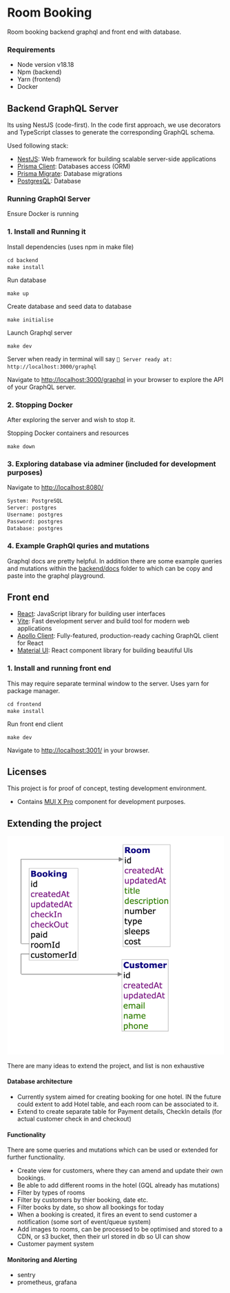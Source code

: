 # Room Booking

Room booking backend graphql and front end with database.

### Requirements

- Node version v18.18
- Npm (backend)
- Yarn (frontend)
- Docker

## Backend GraphQL Server

Its using NestJS (code-first). In the code first approach, we use decorators and TypeScript classes to generate the corresponding GraphQL schema.

Used following stack:

- [NestJS](https://docs.nestjs.com/graphql/quick-start): Web framework for building scalable server-side applications
- [Prisma Client](https://www.prisma.io/docs/concepts/components/prisma-client): Databases access (ORM)
- [Prisma Migrate](https://www.prisma.io/docs/concepts/components/prisma-migrate): Database migrations
- [PostgresQL](https://www.postgresql.org/): Database

### Running GraphQl Server

Ensure Docker is running

### 1. Install and Running it

Install dependencies (uses npm in make file)

```
cd backend
make install
```

Run database

```
make up
```

Create database and seed data to database

```
make initialise
```

Launch Graphql server

```
make dev
```

Server when ready in terminal will say `🚀 Server ready at: http://localhost:3000/graphql`

Navigate to [http://localhost:3000/graphql](http://localhost:3000/graphql) in your browser to explore the API of your GraphQL server.

### 2. Stopping Docker

After exploring the server and wish to stop it.

Stopping Docker containers and resources

```
make down
```

### 3. Exploring database via adminer (included for development purposes)

Navigate to [http://localhost:8080/](http://localhost:8080/)

```
System: PostgreSQL
Server: postgres
Username: postgres
Password: postgres
Database: postgres
```

### 4. Example GraphQl quries and mutations

Graphql docs are pretty helpful. In addition there are some example queries and mutations within the [backend/docs](backend/docs) folder to which can be copy and paste into the graphql playground.

## Front end

- [React](https://reactjs.org/): JavaScript library for building user interfaces
- [Vite](https://vitejs.dev/): Fast development server and build tool for modern web applications
- [Apollo Client](https://www.apollographql.com/docs/react/): Fully-featured, production-ready caching GraphQL client for React
- [Material UI](https://material-ui.com/): React component library for building beautiful UIs

### 1. Install and running front end

This may require separate terminal window to the server.
Uses yarn for package manager.

```
cd frontend
make install
```

Run front end client

```
make dev
```

Navigate to [http://localhost:3001/](http://localhost:3001/) in your browser.

## Licenses

This project is for proof of concept, testing development environment.

- Contains [MUI X Pro](https://mui.com/store/items/mui-x-pro/) component for development purposes.

## Extending the project

![Local Image](image/db.png)

There are many ideas to extend the project, and list is non exhaustive

#### Database architecture

- Currently system aimed for creating booking for one hotel. IN the future could extent to add Hotel table, and each room can be associated to it.
- Extend to create separate table for Payment details, CheckIn details (for actual customer check in and checkout)

#### Functionality

There are some queries and mutations which can be used or extended for further functionality.

- Create view for customers, where they can amend and update their own bookings.
- Be able to add different rooms in the hotel (GQL already has mutations)
- Filter by types of rooms
- Filter by customers by thier booking, date etc.
- Filter books by date, so show all bookings for today
- When a booking is created, it fires an event to send customer a notification (some sort of event/queue system)
- Add images to rooms, can be processed to be optimised and stored to a CDN, or s3 bucket, then their url stored in db so UI can show
- Customer payment system

#### Monitoring and Alerting

- sentry
- prometheus, grafana
